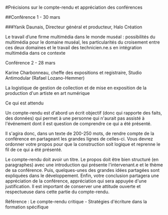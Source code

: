 #Précisions sur le compte-rendu et appréciation des conférences

##Conférence 1 - 30 mars

###Yanik Daunais, Directeur général et producteur, Halo Création

Le travail d’une firme multimédia dans le monde muséal : possibilités du multimédia pour le domaine muséal, les particularités du croisement entre ces deux domaines et le travail des technicien.ne.s en intégration multimédia dans ce contexte

Conférence 2 - 28 mars

Karine Charbonneau, cheffe des expositions et registraire, Studio Antimodular (Rafael Lozano-Hemmer)

La logistique de gestion de collection et de mise en exposition de la production d'un artiste en art numérique

Ce qui est attendu

Un compte-rendu est d'abord un écrit objectif (donc qui rapporte des faits, des données) qui permet à une personne qui n'aurait pas assisté à l'événement dont il est question de comprendre ce qui a été présenté.

Il s'agira donc, dans un texte de 200-250 mots, de rendre compte de la conférence en partageant les grandes lignes de celles-ci. Vous devrez ordonner votre propos pour que la construction soit logique et reprenne le fil de ce qui a été présenté.

Le compte-rendu doit avoir un titre. Le propos doit être bien structuré (en paragraphes) avec une introduction qui présente l'intervenant.e et le thème de sa conférence. Puis, quelques-unes des grandes idées partagées sont expliquées dans le développement. Enfin, votre conclusion partagera une appréciation de la conférence, appréciation qui sera appuyée d'une justification. Il est important de conserver une attitude ouverte et respectueuse dans cette partie du compte-rendu.

Référence : Le compte-rendu critique - Stratégies d'écriture dans la formation spécifique
